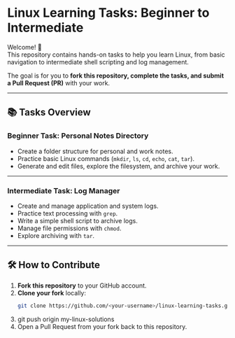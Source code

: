# Linux Learning Tasks: Beginner to Intermediate

Welcome! 🎉  
This repository contains hands-on tasks to help you learn Linux, from basic navigation to intermediate shell scripting and log management.

The goal is for you to **fork this repository, complete the tasks, and submit a Pull Request (PR)** with your work.

---

## 📚 Tasks Overview

### Beginner Task: Personal Notes Directory
- Create a folder structure for personal and work notes.
- Practice basic Linux commands (`mkdir`, `ls`, `cd`, `echo`, `cat`, `tar`).
- Generate and edit files, explore the filesystem, and archive your work.


---

### Intermediate Task: Log Manager
- Create and manage application and system logs.
- Practice text processing with `grep`.
- Write a simple shell script to archive logs.
- Manage file permissions with `chmod`.
- Explore archiving with `tar`.


---

## 🛠️ How to Contribute

1. **Fork this repository** to your GitHub account.
2. **Clone your fork** locally:
   ```bash
   git clone https://github.com/<your-username>/linux-learning-tasks.git
3. git push origin my-linux-solutions
4. Open a Pull Request from your fork back to this repository.
